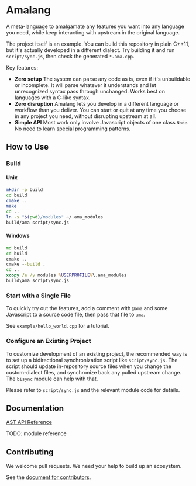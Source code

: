 # Amalang

A meta-language to amalgamate any features you want into any language you need, while keep interacting with upstream in the original language.

The project itself is an example. You can build this repository in plain C++11, but it's actually developed in a different dialect. Try building it and run `script/sync.js`, then check the generated `*.ama.cpp`.

Key features:
- **Zero setup** The system can parse any code as is, even if it's unbuildable or incomplete. It will parse whatever it understands and let unrecognized syntax pass through unchanged. Works best on languages with a C-like syntax.
- **Zero disruption** Amalang lets you develop in a different language or workflow than you deliver. You can start or quit at any time you choose in any project you need, without disrupting upstream at all.
- **Simple API** Most work only involve Javascript objects of one class `Node`. No need to learn special programming patterns.

## How to Use

### Build

#### Unix

```sh
mkdir -p build
cd build
cmake ..
make
cd ..
ln -s "$(pwd)/modules" ~/.ama_modules
build/ama script/sync.js
```

#### Windows

```bat
md build
cd build
cmake ..
cmake --build .
cd ..
xcopy /e /y modules %USERPROFILE%\.ama_modules
build\ama script\sync.js
```

### Start with a Single File

To quickly try out the features, add a comment with `@ama` and some Javascript to a source code file, then pass that file to `ama`.

See `example/hello_world.cpp` for a tutorial.

### Configure an Existing Project

To customize development of an existing project, the recommended way is to set up a bidirectional synchronization script like `script/sync.js`. The script should update in-repository source files when you change the custom-dialect files, and synchronize back any pulled upstream change. The `bisync` module can help with that.

Please refer to `script/sync.js` and the relevant module code for details.

## Documentation

[AST API Reference](doc/api_node.md)

TODO: module reference

## Contributing

We welcome pull requests. We need your help to build up an ecosystem.

See the [document for contributors](doc/contrib.md).
